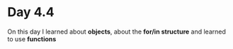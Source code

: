 # Day 4.4

On this day I learned about **objects**, about the **for/in structure** and learned to use **functions**
